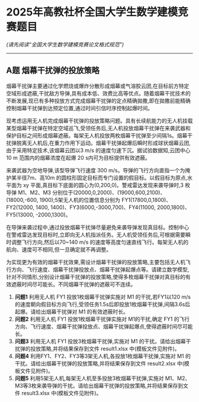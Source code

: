 # 2025年高教社杯全国大学生数学建模竞赛题目

*(请先阅读“全国大学生数学建模竞赛论文格式规范”)*

---

## A题 烟幕干扰弹的投放策略

烟幕干扰弹主要通过化学燃烧或爆炸分散形成烟幕或气溶胶云团,在目标前方特定空域形成遮蔽,干扰敌方导弹,具有成本低、效费比高等优点。随着烟幕干扰技术的不断发展,现已有多种投放方式完成烟幕干扰弹的定点精确拋撒,即在拋撒前能精确控制烟幕干扰弹到达预定位置,通过时间引信时序控制起爆时间。

现考虑运用无人机完成烟幕干扰弹的投放策略问题。具有长续航能力的无人机挂载某型烟幕干扰弹在特定空域巡飞,受领任务后,无人机投放烟幕干扰弹在来袭武器和保护目标之间形成烟幕遮蔽。每架无人机投放两枚烟幕干扰弹至少间隔1s。烟幕干扰弹脱离无人机后,在重力作用下运动。烟幕干扰弹起爆后瞬时形成球状烟幕云团,由于采用特定技术,该烟幕云团以3 m/s 的速度匀速下沉。据试验数据知,云团中心 10 m 范围内的烟幕浓度在起爆 20 s内可为目标提供有效遮蔽。

来袭武器为空地导弹,该型导弹飞行速度 300 m/s。导弹的飞行方向直指一个为掩护某半径7m、高10m 的圆柱形固定目标而专门设置的假目标。以假目标为原点,水平面为 xy 平面,真目标下底面的圆心为(0,200,0)。警戒雷达发现来袭导弹时,3 枚导弹 M1、M2、M3 分别位于(20000,0,2000)、(19000,600,2100)、(18000,-600, 1900);5架无人机的位置信息分别为 FY1(17800,0,1800)、FY2(12000, 1400, 1400)、FY3(6000,-3000,700)、FY4(11000, 2000,1800)、FY5(13000, -2000,1300)。

在导弹来袭过程中,通过投放烟幕干扰弹尽量避免来袭导弹发现真目标。控制中心在警戒雷达发现目标时,立即向无人机指派任务。无人机受领任务后,可根据需要瞬时调整飞行方向,然后以70~140 m/s 的速度等高度匀速直线飞行。每架无人机的航向、速度可不相同,但一旦确定就不再调整。

为实现更为有效的烟幕干扰效果,需设计烟幕干扰弹的投放策略,主要包括无人机飞行方向、飞行速度、烟幕干扰弹投放点、烟幕干扰弹起爆点等。请建立数学模型,针对不同情形,分别设计烟幕干扰弹的投放策略,使得多枚烟幕干扰弹对真目标的有效遮蔽时间尽可能长。不同烟幕干扰弹的遮蔽可不连续。

1. **问题1** 利用无人机 FY1 投放1枚烟幕干扰弹实施对 M1 的干扰,若FY1以120 m/s 的速度朝向假目标方向飞行,受领任务1.5s后即投放1枚烟幕干扰弹,间隔3.6s后起爆。请给出烟幕干扰弹对 M1 的有效遮蔽时长。
2. **问题2** 利用无人机 FY1 投放1枚烟幕干扰弹实施对 M1的干扰,确定 FY1 的飞行方向、飞行速度、烟幕干扰弹投放点、烟幕干扰弹起爆点,使得遮蔽时间尽可能长。
3. **问题3** 利用无人机 FY1 投放3枚烟幕干扰弹,实施对 M1 的干扰。请给出烟幕干扰弹的投放策略,并将结果保存到文件 result1.xlsx 中(模板文件见附件)。
4. **问题4** 利用FY1、FY2、FY3等3架无人机,各投放1枚烟幕干扰弹,实施对 M1 的干扰。请给出烟幕干扰弹的投放策略,并将结果保存到文件 result2.xlsx 中(模板文件见附件)。
5. **问题5** 利用5架无人机,每架无人机至多投放3枚烟幕干扰弹,实施对 M1、M2、M3等3枚来袭导弹的干扰。请给出烟幕干扰弹的投放策略,并将结果保存到文件 result3.xlsx 中(模板文件见附件)。

